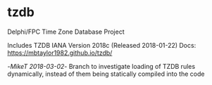 tzdb
====

Delphi/FPC Time Zone Database Project

Includes TZDB IANA Version 2018c (Released 2018-01-22)
Docs: https://mbtaylor1982.github.io/tzdb/

-*MikeT 2018-03-02*-
Branch to investigate loading of TZDB rules dynamically, instead of them being statically compiled into the code

